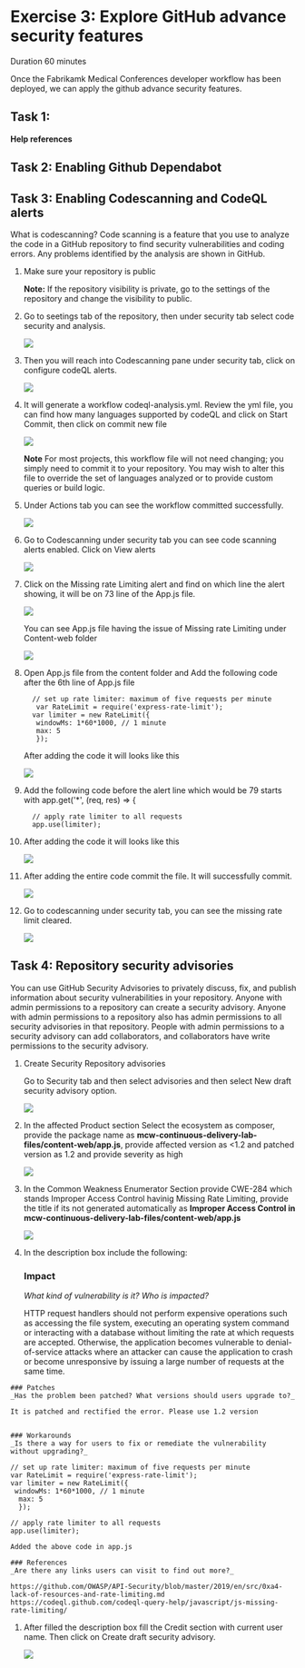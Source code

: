 # Exercise 3: Explore GitHub advance security features 

Duration 60 minutes

Once the Fabrikamk Medical Conferences developer workflow has been deployed, we can apply the github advance security features.

## Task 1:
**Help references**



## Task 2: Enabling Github Dependabot 

## Task 3: Enabling Codescanning and CodeQL alerts 

What is codescanning? 
Code scanning is a feature that you use to analyze the code in a GitHub repository to find security vulnerabilities and coding errors. Any problems identified by the analysis are shown in GitHub.

1. Make sure your repository is public

   **Note:** If the repository visibility is private, go to the settings of the repository and change the visibility to public.
   
1. Go to seetings tab of the repository, then under security tab select code security and analysis.


   ![](media/codesc1.png)
   

1. Then you will reach into Codescanning pane under security tab, click on configure codeQL alerts.


   ![](media/codesc2.png)
   
  
1. It will generate a workflow codeql-analysis.yml. Review the yml file, you can find how many languages supported by codeQL and click on Start Commit, then click on      commit new file
  
  
   ![](media/codesc4.png)
  
  
  
      **Note** For most projects, this workflow file will not need changing; you simply need to commit it to your repository. You may wish to alter this file to             override the set of languages analyzed or to provide custom queries or build logic.
  
  1. Under Actions tab you can see the workflow committed successfully.
    
      ![](media/codesc5.png)
  
  
1. Go to Codescanning under security tab you can see code scanning alerts enabled. Click on View alerts
   
   
    ![](media/codesc6.png)
    
    
 1. Click on the Missing rate Limiting alert and find on which line the alert showing, it will be on 73 line of the App.js file.


    ![](media/codesc7.png)
    
    You can see App.js file having the issue of Missing rate Limiting under Content-web folder
    
    ![](media/codesc8.png)
    
  1. Open App.js file from the content folder and Add the following code after the 6th line of App.js file
  
     ```pwsh
       // set up rate limiter: maximum of five requests per minute
        var RateLimit = require('express-rate-limit');
       var limiter = new RateLimit({
        windowMs: 1*60*1000, // 1 minute
        max: 5
        });
      ```
         
      
      After adding the code it will looks like this
      
      ![](media/codesc9.png)
      
  1. Add the following code before the alert line which would be 79 starts with app.get('*', (req, res) => {
   
      ```pwsh
        // apply rate limiter to all requests
        app.use(limiter);
      ```
    
   1. After adding the code it will looks like this
        
      ![](media/codesc10.png)
      
 1. After adding the entire code commit the file. It will successfully commit.
 
    ![](media/codesc11.png)
  
  1. Go to codescanning under security tab, you can see the missing rate limit cleared.
  
      ![](media/codesc12.png)

      
 ## Task 4: Repository security advisories  
 
 You can use GitHub Security Advisories to privately discuss, fix, and publish information about security vulnerabilities in your repository.  Anyone with admin permissions to a repository can create a security advisory. Anyone with admin permissions to a repository also has admin permissions to all security advisories in that repository. People with admin permissions to a security advisory can add collaborators, and collaborators have write permissions to the security advisory.
 
 1. Create Security Repository advisories
 
     Go to Security tab and then select advisories and then select New draft security advisory option.
     
     ![](media/secad.png)
     
  1. In the affected Product section Select the ecosystem as composer, provide the package name as **mcw-continuous-delivery-lab-files/content-web/app.js**, provide     affected version as <1.2 and patched version as 1.2 and provide severity as high
  
      ![](media/secad1.png)
     
   1. In the Common Weakness Enumerator Section provide CWE-284 which stands Improper Access Control havinig Missing Rate Limiting, provide the title if its not generated automatically as **Improper Access Control in mcw-continuous-delivery-lab-files/content-web/app.js**
    
      ![](media/secad4.png)
      
   1. In the description box include the following:
       ### Impact
      _What kind of vulnerability is it? Who is impacted?_

      HTTP request handlers should not perform expensive operations such as accessing the file system, executing an operating system command or interacting with a      database without limiting the rate at which requests are accepted. Otherwise, the application becomes vulnerable to denial-of-service attacks where an attacker can cause the application to crash or become unresponsive by issuing a large number of requests at the same time.

    ### Patches
    _Has the problem been patched? What versions should users upgrade to?_

    It is patched and rectified the error. Please use 1.2 version


    ### Workarounds
    _Is there a way for users to fix or remediate the vulnerability without upgrading?_

    // set up rate limiter: maximum of five requests per minute
    var RateLimit = require('express-rate-limit');
    var limiter = new RateLimit({
     windowMs: 1*60*1000, // 1 minute
      max: 5
      });

    // apply rate limiter to all requests
    app.use(limiter);

    Added the above code in app.js

    ### References
    _Are there any links users can visit to find out more?_

    https://github.com/OWASP/API-Security/blob/master/2019/en/src/0xa4-lack-of-resources-and-rate-limiting.md
    https://codeql.github.com/codeql-query-help/javascript/js-missing-rate-limiting/
    
 1. After filled the description box fill the Credit section with current user name. Then click on Create draft security advisory.
 
    ![](media/secad7.png)
 
  
  

 
 
 

  
  

    
